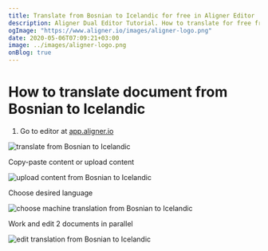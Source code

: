 ```yaml
---
title: Translate from Bosnian to Icelandic for free in Aligner Editor
description: Aligner Dual Editor Tutorial. How to translate for free from Bosnian to Icelandic. Aligner is multilingual document management platform. 
ogImage: "https://www.aligner.io/images/aligner-logo.png"
date: 2020-05-06T07:09:21+03:00
image: ../images/aligner-logo.png
onBlog: true
---
```


# How to translate document from Bosnian to Icelandic

1. Go to editor at [app.aligner.io](https://app.aligner.io "Aligner App web page")

![translate from Bosnian to Icelandic](../aligner-blank-editor.png "translate from Bosnian to Icelandic")

Copy-paste content or upload content

![upload content from Bosnian to Icelandic](../aligner-uploaded-document.png "upload content from Bosnian to Icelandic")

Choose desired language

![choose machine translation from Bosnian to Icelandic](../aligner-language-dropdown.png "choose machine translation from Bosnian to Icelandic")

Work and edit 2 documents in parallel

![edit translation from Bosnian to Icelandic](../aligner-double-sitded-editor.png "edit translation from Bosnian to Icelandic")

